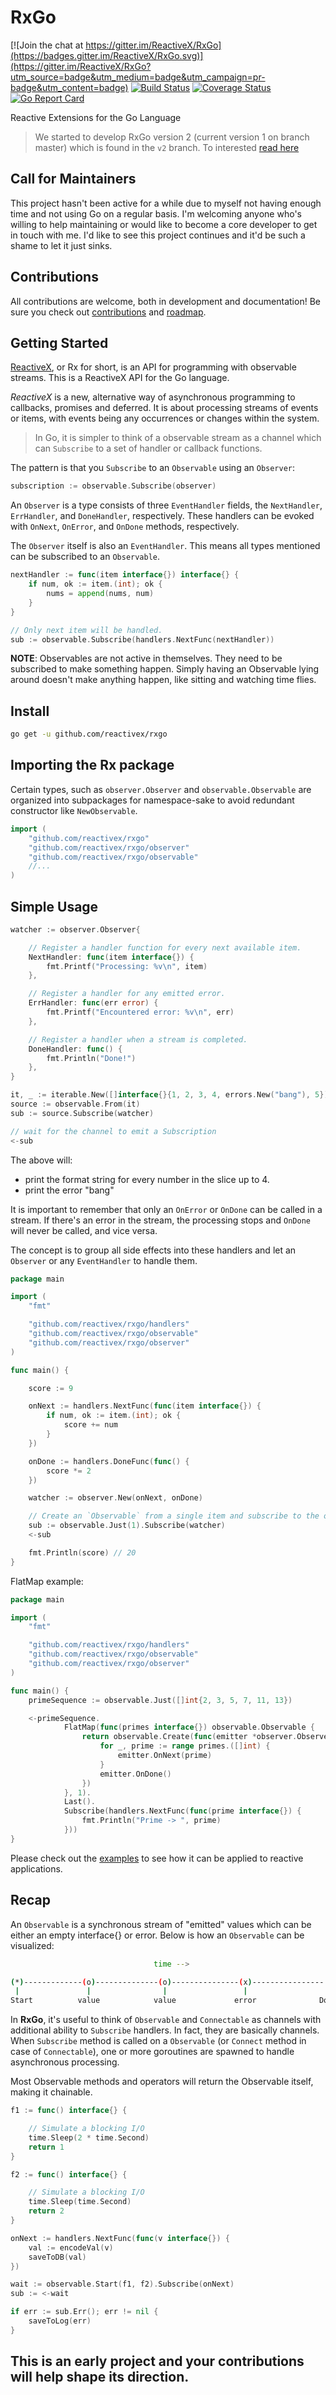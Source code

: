 # RxGo
[![Join the chat at https://gitter.im/ReactiveX/RxGo](https://badges.gitter.im/ReactiveX/RxGo.svg)](https://gitter.im/ReactiveX/RxGo?utm_source=badge&utm_medium=badge&utm_campaign=pr-badge&utm_content=badge)
[![Build Status](https://travis-ci.org/ReactiveX/RxGo.svg?branch=master)](https://travis-ci.org/ReactiveX/RxGo)
[![Coverage Status](https://coveralls.io/repos/github/ReactiveX/RxGo/badge.svg?branch=master)](https://coveralls.io/github/ReactiveX/RxGo?branch=master)
[![Go Report Card](https://goreportcard.com/badge/github.com/reactivex/rxgo)](https://goreportcard.com/report/github.com/reactivex/rxgo)

Reactive Extensions for the Go Language

> We started to develop RxGo version 2 (current version 1 on branch master) which is found in the `v2` branch. To interested [read here](https://github.com/ReactiveX/RxGo/issues/99#issuecomment-443281707)

## Call for Maintainers
This project hasn't been active for a while due to myself not having enough time and not using Go on a regular basis.
I'm welcoming anyone who's willing to help maintaining or would like to become a core developer to get in touch with me.
I'd like to see this project continues and it'd be such a shame to let it just sinks.

## Contributions
All contributions are welcome, both in development and documentation! Be sure you check out [contributions](https://github.com/ReactiveX/RxGo/wiki/Contributions) and [roadmap](https://github.com/ReactiveX/RxGo/wiki/Roadmap).

## Getting Started
[ReactiveX](http://reactivex.io/), or Rx for short, is an API for programming with observable streams. This is a ReactiveX API for the Go language.

*ReactiveX* is a new, alternative way of asynchronous programming to callbacks, promises and deferred. It is about processing streams of events or items, with events being any occurrences or changes within the system.

> In Go, it is simpler to think of a observable stream as a channel which can `Subscribe` to a set of handler or callback functions.

The pattern is that you `Subscribe` to an `Observable` using an `Observer`:

```go
subscription := observable.Subscribe(observer)
```

An `Observer` is a type consists of three `EventHandler` fields, the `NextHandler`, `ErrHandler`, and `DoneHandler`, respectively. These handlers can be evoked with `OnNext`, `OnError`, and `OnDone` methods, respectively.

The `Observer` itself is also an `EventHandler`. This means all types mentioned can be subscribed to an `Observable`.

```go
nextHandler := func(item interface{}) interface{} {
	if num, ok := item.(int); ok {
		nums = append(nums, num)
	}
}

// Only next item will be handled.
sub := observable.Subscribe(handlers.NextFunc(nextHandler))
```

**NOTE**: Observables are not active in themselves. They need to be subscribed to make something happen. Simply having an Observable lying around doesn't make anything happen, like sitting and watching time flies.

## Install

```bash
go get -u github.com/reactivex/rxgo
```

## Importing the Rx package
Certain types, such as `observer.Observer` and `observable.Observable` are organized into subpackages for namespace-sake to avoid redundant constructor like `NewObservable`.

```go
import (
	"github.com/reactivex/rxgo"
	"github.com/reactivex/rxgo/observer"
	"github.com/reactivex/rxgo/observable"
	//...
)
```

## Simple Usage

```go
watcher := observer.Observer{

	// Register a handler function for every next available item.
	NextHandler: func(item interface{}) {
		fmt.Printf("Processing: %v\n", item)
	},

	// Register a handler for any emitted error.
	ErrHandler: func(err error) {
		fmt.Printf("Encountered error: %v\n", err)
	},

	// Register a handler when a stream is completed.
	DoneHandler: func() {
		fmt.Println("Done!")
	},
}

it, _ := iterable.New([]interface{}{1, 2, 3, 4, errors.New("bang"), 5})
source := observable.From(it)
sub := source.Subscribe(watcher)

// wait for the channel to emit a Subscription
<-sub
```

The above will:
- print the format string for every number in the slice up to 4.
- print the error "bang"

It is important to remember that only an `OnError` or `OnDone` can be called in a
stream. If there's an error in the stream, the processing stops and `OnDone` will
never be called, and vice versa.

The concept is to group all side effects into these handlers and let an `Observer` or any `EventHandler` to handle them.

```go
package main

import (
	"fmt"

	"github.com/reactivex/rxgo/handlers"
	"github.com/reactivex/rxgo/observable"
	"github.com/reactivex/rxgo/observer"
)

func main() {

	score := 9

	onNext := handlers.NextFunc(func(item interface{}) {
		if num, ok := item.(int); ok {
			score += num
		}
	})

	onDone := handlers.DoneFunc(func() {
		score *= 2
	})

	watcher := observer.New(onNext, onDone)

	// Create an `Observable` from a single item and subscribe to the observer.
	sub := observable.Just(1).Subscribe(watcher)
	<-sub

	fmt.Println(score) // 20
}
```

FlatMap example:

```go
package main

import (
	"fmt"

	"github.com/reactivex/rxgo/handlers"
	"github.com/reactivex/rxgo/observable"
	"github.com/reactivex/rxgo/observer"
)

func main() {
    primeSequence := observable.Just([]int{2, 3, 5, 7, 11, 13})

    <-primeSequence.
            FlatMap(func(primes interface{}) observable.Observable {
                return observable.Create(func(emitter *observer.Observer) {
                    for _, prime := range primes.([]int) {
                        emitter.OnNext(prime)
                    }
                    emitter.OnDone()
                })
            }, 1).
            Last().
            Subscribe(handlers.NextFunc(func(prime interface{}) {
                fmt.Println("Prime -> ", prime)
            }))
}
```

Please check out the [examples](examples/) to see how it can be applied to reactive applications.

## Recap

An `Observable` is a synchronous stream of "emitted" values which can be either an empty interface{} or error. Below is how an `Observable` can be visualized:

```bash
                                time -->

(*)-------------(o)--------------(o)---------------(x)----------------|>
 |               |                |                 |                 |
Start          value            value             error              Done
```

In **RxGo**, it's useful to think of `Observable` and `Connectable` as channels with additional ability to `Subscribe` handlers. In fact, they are basically channels. When `Subscribe` method is called on a `Observable` (or `Connect` method in case of `Connectable`), one or more goroutines are spawned to handle asynchronous processing.

Most Observable methods and operators will return the Observable itself, making it chainable.

```go
f1 := func() interface{} {

	// Simulate a blocking I/O
	time.Sleep(2 * time.Second)
	return 1
}

f2 := func() interface{} {

	// Simulate a blocking I/O
	time.Sleep(time.Second)
	return 2
}

onNext := handlers.NextFunc(func(v interface{}) {
	val := encodeVal(v)
	saveToDB(val)
})

wait := observable.Start(f1, f2).Subscribe(onNext)
sub := <-wait

if err := sub.Err(); err != nil {
	saveToLog(err)
}
```

## This is an early project and your contributions will help shape its direction.
